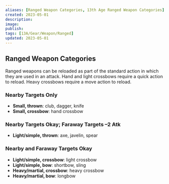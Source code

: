 ```yaml
---
aliases: [Ranged Weapon Categories, 13th Age Ranged Weapon Categories]
created: 2023-05-01
description: 
image: 
publish: 
tags: [13A/Gear/Weapon/Ranged]
updated: 2023-05-01
---
```


## Ranged Weapon Categories

Ranged weapons can be reloaded as part of the standard action in which they are used in an attack. Hand and light crossbows require a quick action to reload. Heavy crossbows require a move action to reload.

### Nearby Targets Only

-   **Small, thrown**: club, dagger, knife 
-   **Small, crossbow**: hand crossbow

### Nearby Targets Okay; Faraway Targets –2 Atk

-   **Light/simple, thrown**: axe, javelin, spear

### Nearby and Faraway Targets Okay

-   **Light/simple, crossbow**: light crossbow
-   **Light/simple, bow**: shortbow, sling
-   **Heavy/martial, crossbow**: heavy crossbow
-   **Heavy/martial, bow**: longbow